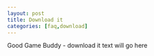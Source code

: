 ```yaml
---
layout: post
title: Download it
categories: [faq,download]
---
```


Good Game Buddy - download it text will go here
